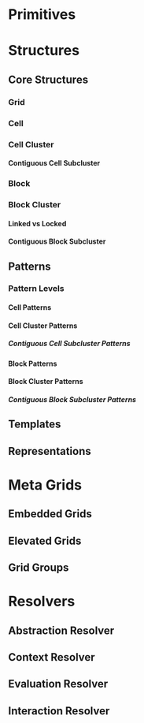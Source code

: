 # **Primitives**

# Structures

## Core Structures

### Grid

### Cell

### Cell Cluster

#### Contiguous Cell Subcluster

### Block

### Block Cluster

#### Linked vs Locked

#### Contiguous Block Subcluster

## Patterns

### Pattern Levels

#### Cell Patterns

#### Cell Cluster Patterns

##### Contiguous Cell Subcluster Patterns

#### Block Patterns

#### Block Cluster Patterns

##### Contiguous Block Subcluster Patterns

## Templates

## Representations

# Meta Grids

## Embedded Grids

## Elevated Grids

## Grid Groups

# Resolvers

## Abstraction Resolver

## Context Resolver

## Evaluation Resolver

## Interaction Resolver

